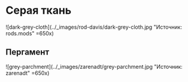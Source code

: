 # Серая ткань

![dark-grey-cloth](../_images/rod-davis/dark-grey-cloth.jpg "Источник: rods.mods" =650x)

## Пергамент

![grey-parchment](../_images/zarenadt/grey-parchment.jpg "Источник: zarenadt" =650x)
